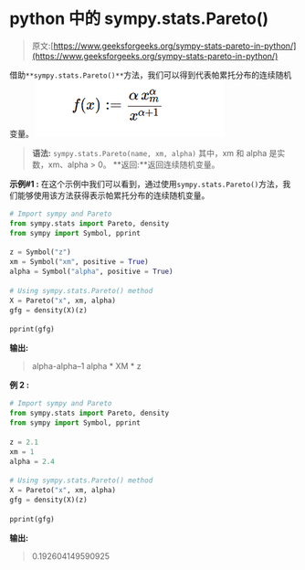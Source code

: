 # python 中的 sympy.stats.Pareto()

> 原文:[https://www.geeksforgeeks.org/sympy-stats-pareto-in-python/](https://www.geeksforgeeks.org/sympy-stats-pareto-in-python/)

借助`**sympy.stats.Pareto()**`方法，我们可以得到代表帕累托分布的连续随机变量。
![](img/86f01c0b2f726b384f5c26d3796831a0.png)

> **语法:** `sympy.stats.Pareto(name, xm, alpha)`
> 其中，xm 和 alpha 是实数，xm、alpha > 0。
> **返回:**返回连续随机变量。

**示例#1 :**
在这个示例中我们可以看到，通过使用`sympy.stats.Pareto()`方法，我们能够使用该方法获得表示帕累托分布的连续随机变量。

```py
# Import sympy and Pareto
from sympy.stats import Pareto, density
from sympy import Symbol, pprint

z = Symbol("z")
xm = Symbol("xm", positive = True)
alpha = Symbol("alpha", positive = True)

# Using sympy.stats.Pareto() method
X = Pareto("x", xm, alpha)
gfg = density(X)(z)

pprint(gfg)
```

**输出:**

> alpha-alpha–1
> alpha * XM * z

**例 2 :**

```py
# Import sympy and Pareto
from sympy.stats import Pareto, density
from sympy import Symbol, pprint

z = 2.1
xm = 1
alpha = 2.4

# Using sympy.stats.Pareto() method
X = Pareto("x", xm, alpha)
gfg = density(X)(z)

pprint(gfg)
```

**输出:**

> 0.192604149590925